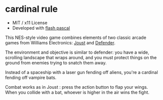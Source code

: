 cardinal rule
=============

 - MIT / x11 License
 - Developed with [flash pascal](http://flashpascal.sourceforge.net/)

This NES-style video game combines elements of two classic arcade games from
Williams Electronics:
[Joust](http://en.wikipedia.org/wiki/Joust_%28video_game%29) and
[Defender](http://en.wikipedia.org/wiki/Defender_%28video_game%29).

The environment and objective is similar to defender: you have a wide,
scrolling landscape that wraps around, and you must protect things on the
ground from enemies trying to snatch them away.

Instead of a spaceship with a laser gun fending off aliens, you're a
cardinal fending off vampire bats.

Combat works as in Joust : press the action button to flap your wings. When
you collide with a bat, whoever is higher in the air wins the fight.

